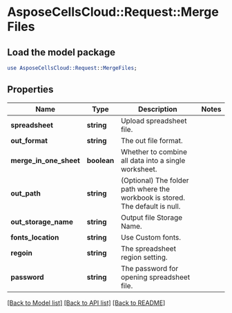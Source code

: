 # AsposeCellsCloud::Request::MergeFiles 

## Load the model package
```perl
use AsposeCellsCloud::Request::MergeFiles;
```

## Properties
Name | Type | Description | Notes
------------ | ------------- | ------------- | -------------
**spreadsheet** | **string** | Upload spreadsheet file. |
**out_format** | **string** | The out file format. |
**merge_in_one_sheet** | **boolean** | Whether to combine all data into a single worksheet. |
**out_path** | **string** | (Optional) The folder path where the workbook is stored. The default is null. |
**out_storage_name** | **string** | Output file Storage Name. |
**fonts_location** | **string** | Use Custom fonts. |
**regoin** | **string** | The spreadsheet region setting. |
**password** | **string** | The password for opening spreadsheet file. |  

[[Back to Model list]](../README.md#documentation-for-requests) [[Back to API list]](../README.md#documentation-for-api-endpoints) [[Back to README]](../README.md)

